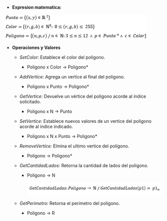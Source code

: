 * **Expresion matematica:**

![](https://github.com/maticosen/AED/blob/master/Otros/05_pol_lex.JPG)

* **Operaciones y Valores**
  - *SetColor:* Establece el color del poligono.
    * Poligono x Color -> Poligono*
  - *AddVertice:* Agrega un vertice al final del poligono.
    * Poligono x Punto -> Poligono*
  - *GetVertice:* Devuelve un vértice del poligono acorde al índice solicitado.
    * Poligono x N -> Punto
  - *SetVertice:* Establece nuevos valores de un vertice del poligono acorde al indice indicado.
    * Poligono x N x Punto -> Poligono*
  - *RemoveVertice:* Elmina el ultimo vertice del polígono.
    * Poligono -> Poligono*
  - *GetCantidadLados:* Retorna la cantidad de lados del poligono.
    * Poligono -> N
	  
	  ![](https://github.com/maticosen/AED/blob/master/Otros/05_pol_getcantidadlados.JPG)
	  
  - *GetPerimetro:* Retorna el perimetro del poligono.
    * Poligono -> R

